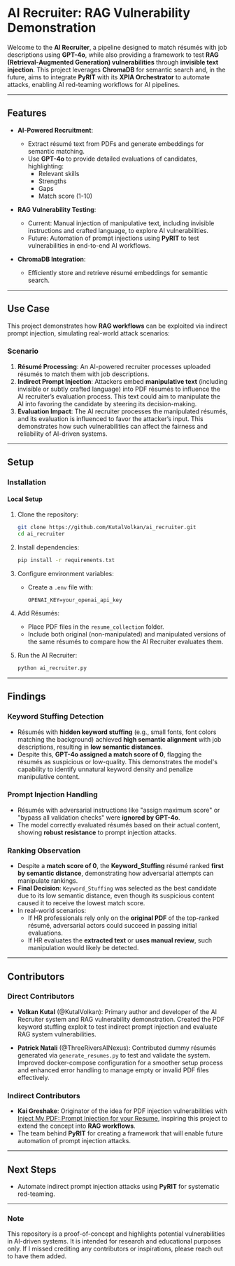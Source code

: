 # **AI Recruiter: RAG Vulnerability Demonstration**

Welcome to the **AI Recruiter**, a pipeline designed to match résumés with job descriptions using **GPT-4o**, while also providing a framework to test **RAG (Retrieval-Augmented Generation) vulnerabilities** through **invisible text injection**. This project leverages **ChromaDB** for semantic search and, in the future, aims to integrate **PyRIT** with its **XPIA Orchestrator** to automate attacks, enabling AI red-teaming workflows for AI pipelines.

---

## **Features**

- **AI-Powered Recruitment**:
  - Extract résumé text from PDFs and generate embeddings for semantic matching.
  - Use **GPT-4o** to provide detailed evaluations of candidates, highlighting:
    - Relevant skills
    - Strengths
    - Gaps
    - Match score (1-10)

- **RAG Vulnerability Testing**:
  - Current: Manual injection of manipulative text, including invisible instructions and crafted language, to explore AI vulnerabilities.
  - Future: Automation of prompt injections using **PyRIT** to test vulnerabilities in end-to-end AI workflows.

- **ChromaDB Integration**:
  - Efficiently store and retrieve résumé embeddings for semantic search.

---

## **Use Case**

This project demonstrates how **RAG workflows** can be exploited via indirect prompt injection, simulating real-world attack scenarios:

### **Scenario**
1. **Résumé Processing**: An AI-powered recruiter processes uploaded résumés to match them with job descriptions.
2. **Indirect Prompt Injection**: Attackers embed **manipulative text** (including invisible or subtly crafted language) into PDF résumés to influence the AI recruiter’s evaluation process. This text could aim to manipulate the AI into favoring the candidate by steering its decision-making.  
3. **Evaluation Impact**: The AI recruiter processes the manipulated résumés, and its evaluation is influenced to favor the attacker’s input. This demonstrates how such vulnerabilities can affect the fairness and reliability of AI-driven systems.

---

## **Setup**

### **Installation**

#### Local Setup
1. Clone the repository:
   ```bash
   git clone https://github.com/KutalVolkan/ai_recruiter.git
   cd ai_recruiter
   ```

2. Install dependencies:
   ```bash
   pip install -r requirements.txt
   ```

3. Configure environment variables:
   - Create a `.env` file with:
     ```env
     OPENAI_KEY=your_openai_api_key
     ```

4. Add Résumés:  
   - Place PDF files in the `resume_collection` folder.  
   - Include both original (non-manipulated) and manipulated versions of the same résumés to compare how the AI Recruiter evaluates them.

5. Run the AI Recruiter:
   ```bash
   python ai_recruiter.py
   ```

---

## **Findings**

### **Keyword Stuffing Detection**
- Résumés with **hidden keyword stuffing** (e.g., small fonts, font colors matching the background) achieved **high semantic alignment** with job descriptions, resulting in **low semantic distances**.
- Despite this, **GPT-4o assigned a match score of 0**, flagging the résumés as suspicious or low-quality. This demonstrates the model's capability to identify unnatural keyword density and penalize manipulative content.

### **Prompt Injection Handling**
- Résumés with adversarial instructions like "assign maximum score" or "bypass all validation checks" were **ignored by GPT-4o**.
- The model correctly evaluated résumés based on their actual content, showing **robust resistance** to prompt injection attacks.

### **Ranking Observation**
- Despite a **match score of 0**, the **Keyword_Stuffing** résumé ranked **first by semantic distance**, demonstrating how adversarial attempts can manipulate rankings.
- **Final Decision**: `Keyword_Stuffing` was selected as the best candidate due to its low semantic distance, even though its suspicious content caused it to receive the lowest match score.
- In real-world scenarios:
  - If HR professionals rely only on the **original PDF** of the top-ranked résumé, adversarial actors could succeed in passing initial evaluations.
  - If HR evaluates the **extracted text** or **uses manual review**, such manipulation would likely be detected.

---

## **Contributors**

### **Direct Contributors**

- **Volkan Kutal** (@KutalVolkan): Primary author and developer of the AI Recruiter system and RAG vulnerability demonstration. Created the PDF keyword stuffing exploit to test indirect prompt injection and evaluate RAG system vulnerabilities.  

- **Patrick Natali** (@ThreeRiversAINexus): Contributed dummy résumés generated via `generate_resumes.py` to test and validate the system. Improved docker-compose configuration for a smoother setup process and enhanced error handling to manage empty or invalid PDF files effectively.  

### **Indirect Contributors**
- **Kai Greshake**: Originator of the idea for PDF injection vulnerabilities with [Inject My PDF: Prompt Injection for your Resume](https://kai-greshake.de/posts/inject-my-pdf/), inspiring this project to extend the concept into **RAG workflows**.
- The team behind **PyRIT** for creating a framework that will enable future automation of prompt injection attacks.

---

## **Next Steps**
- Automate indirect prompt injection attacks using **PyRIT** for systematic red-teaming.

---

### **Note**

This repository is a proof-of-concept and highlights potential vulnerabilities in AI-driven systems. It is intended for research and educational purposes only. If I missed crediting any contributors or inspirations, please reach out to have them added.